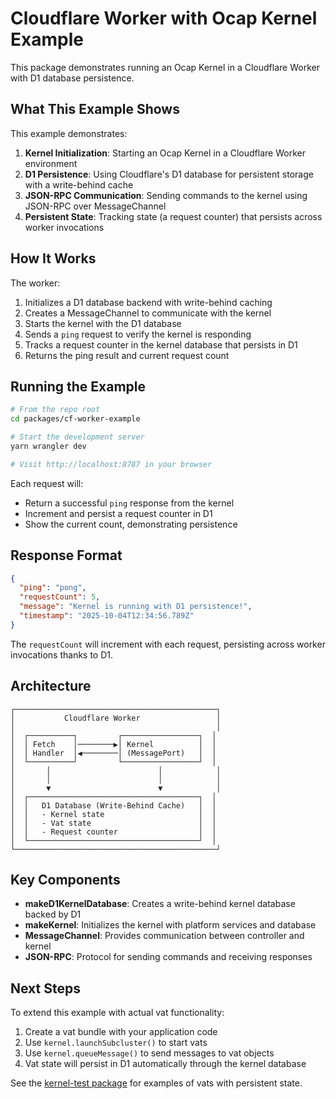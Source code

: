 # Cloudflare Worker with Ocap Kernel Example

This package demonstrates running an Ocap Kernel in a Cloudflare Worker with D1 database persistence.

## What This Example Shows

This example demonstrates:

1. **Kernel Initialization**: Starting an Ocap Kernel in a Cloudflare Worker environment
2. **D1 Persistence**: Using Cloudflare's D1 database for persistent storage with a write-behind cache
3. **JSON-RPC Communication**: Sending commands to the kernel using JSON-RPC over MessageChannel
4. **Persistent State**: Tracking state (a request counter) that persists across worker invocations

## How It Works

The worker:

1. Initializes a D1 database backend with write-behind caching
2. Creates a MessageChannel to communicate with the kernel
3. Starts the kernel with the D1 database
4. Sends a `ping` request to verify the kernel is responding
5. Tracks a request counter in the kernel database that persists in D1
6. Returns the ping result and current request count

## Running the Example

```bash
# From the repo root
cd packages/cf-worker-example

# Start the development server
yarn wrangler dev

# Visit http://localhost:8787 in your browser
```

Each request will:
- Return a successful `ping` response from the kernel
- Increment and persist a request counter in D1
- Show the current count, demonstrating persistence

## Response Format

```json
{
  "ping": "pong",
  "requestCount": 5,
  "message": "Kernel is running with D1 persistence!",
  "timestamp": "2025-10-04T12:34:56.789Z"
}
```

The `requestCount` will increment with each request, persisting across worker invocations thanks to D1.

## Architecture

```
┌─────────────────────────────────────────────┐
│           Cloudflare Worker                 │
│                                             │
│  ┌──────────┐         ┌─────────────────┐  │
│  │ Fetch    │────────▶│ Kernel          │  │
│  │ Handler  │◀────────│ (MessagePort)   │  │
│  └──────────┘         └─────────────────┘  │
│       │                        │            │
│       │                        │            │
│       ▼                        ▼            │
│  ┌──────────────────────────────────────┐  │
│  │   D1 Database (Write-Behind Cache)   │  │
│  │   - Kernel state                     │  │
│  │   - Vat state                        │  │
│  │   - Request counter                  │  │
│  └──────────────────────────────────────┘  │
└─────────────────────────────────────────────┘
```

## Key Components

- **makeD1KernelDatabase**: Creates a write-behind kernel database backed by D1
- **makeKernel**: Initializes the kernel with platform services and database
- **MessageChannel**: Provides communication between controller and kernel
- **JSON-RPC**: Protocol for sending commands and receiving responses

## Next Steps

To extend this example with actual vat functionality:

1. Create a vat bundle with your application code
2. Use `kernel.launchSubcluster()` to start vats
3. Use `kernel.queueMessage()` to send messages to vat objects
4. Vat state will persist in D1 automatically through the kernel database

See the [kernel-test package](../kernel-test/src/persistence.test.ts) for examples of vats with persistent state.

